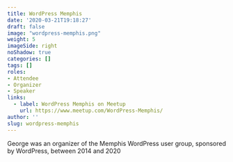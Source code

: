 ```yaml
---
title: WordPress Memphis
date: '2020-03-21T19:18:27'
draft: false
image: "wordpress-memphis.png"
weight: 5
imageSide: right
noShadow: true
categories: []
tags: []
roles:
- Attendee
- Organizer
- Speaker
links:
  - label: WordPress Memphis on Meetup
    url: https://www.meetup.com/WordPress-Memphis/
author: ''
slug: wordpress-memphis
---
```


George was an organizer of the Memphis WordPress user group, sponsored
by WordPress, between 2014 and 2020

